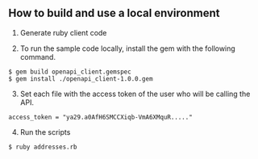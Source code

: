 ## How to build and use a local environment

1. Generate ruby client code

2. To run the sample code locally, install the gem with the following command.
```
$ gem build openapi_client.gemspec
$ gem install ./openapi_client-1.0.0.gem
```

3. Set each file with the access token of the user who will be calling the API.
```
access_token = "ya29.a0AfH6SMCCXiqb-VmA6XMquR....."
```

4. Run the scripts
```
$ ruby addresses.rb
```
